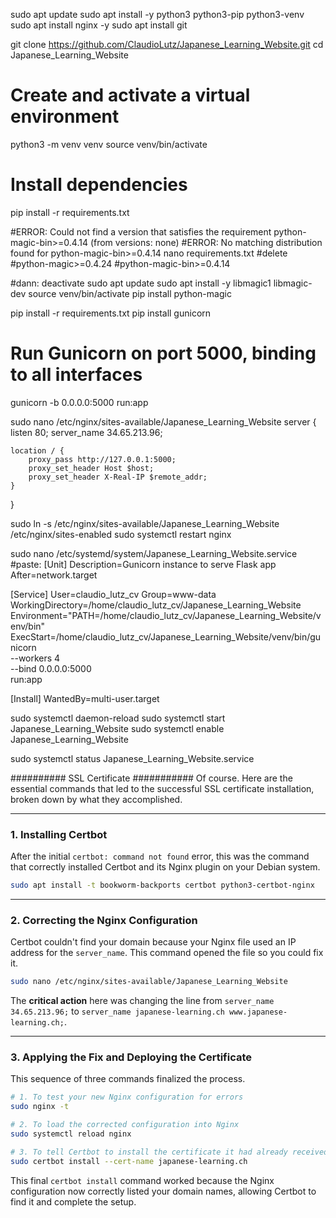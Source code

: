 sudo apt update
sudo apt install -y python3 python3-pip python3-venv
sudo apt install nginx -y
sudo apt install git

git clone https://github.com/ClaudioLutz/Japanese_Learning_Website.git
cd Japanese_Learning_Website

# Create and activate a virtual environment
python3 -m venv venv
source venv/bin/activate

# Install dependencies
pip install -r requirements.txt

#ERROR: Could not find a version that satisfies the requirement python-magic-bin>=0.4.14 (from versions: none)
#ERROR: No matching distribution found for python-magic-bin>=0.4.14
nano requirements.txt
#delete 
#python-magic>=0.4.24
#python-magic-bin>=0.4.14

#dann:
deactivate
sudo apt update
sudo apt install -y libmagic1 libmagic-dev
source venv/bin/activate
pip install python-magic

pip install -r requirements.txt
pip install gunicorn


# Run Gunicorn on port 5000, binding to all interfaces
gunicorn -b 0.0.0.0:5000 run:app


sudo nano /etc/nginx/sites-available/Japanese_Learning_Website
server {
    listen 80;
    server_name 34.65.213.96;

    location / {
        proxy_pass http://127.0.0.1:5000;
        proxy_set_header Host $host;
        proxy_set_header X-Real-IP $remote_addr;
    }
}


sudo ln -s /etc/nginx/sites-available/Japanese_Learning_Website /etc/nginx/sites-enabled
sudo systemctl restart nginx


sudo nano /etc/systemd/system/Japanese_Learning_Website.service
#paste:
[Unit]
Description=Gunicorn instance to serve Flask app
After=network.target

[Service]
User=claudio_lutz_cv
Group=www-data
WorkingDirectory=/home/claudio_lutz_cv/Japanese_Learning_Website
Environment="PATH=/home/claudio_lutz_cv/Japanese_Learning_Website/venv/bin"
ExecStart=/home/claudio_lutz_cv/Japanese_Learning_Website/venv/bin/gunicorn \
          --workers 4 \
          --bind 0.0.0.0:5000 \
          run:app

[Install]
WantedBy=multi-user.target


sudo systemctl daemon-reload
sudo systemctl start Japanese_Learning_Website
sudo systemctl enable Japanese_Learning_Website

sudo systemctl status Japanese_Learning_Website.service

########## SSL Certificate ###########
Of course. Here are the essential commands that led to the successful SSL certificate installation, broken down by what they accomplished.

-----

### 1\. Installing Certbot

After the initial `certbot: command not found` error, this was the command that correctly installed Certbot and its Nginx plugin on your Debian system.

```bash
sudo apt install -t bookworm-backports certbot python3-certbot-nginx
```

-----

### 2\. Correcting the Nginx Configuration

Certbot couldn't find your domain because your Nginx file used an IP address for the `server_name`. This command opened the file so you could fix it.

```bash
sudo nano /etc/nginx/sites-available/Japanese_Learning_Website
```

The **critical action** here was changing the line from `server_name 34.65.213.96;` to `server_name japanese-learning.ch www.japanese-learning.ch;`.

-----

### 3\. Applying the Fix and Deploying the Certificate

This sequence of three commands finalized the process.

```bash
# 1. To test your new Nginx configuration for errors
sudo nginx -t

# 2. To load the corrected configuration into Nginx
sudo systemctl reload nginx

# 3. To tell Certbot to install the certificate it had already received
sudo certbot install --cert-name japanese-learning.ch
```

This final `certbot install` command worked because the Nginx configuration now correctly listed your domain names, allowing Certbot to find it and complete the setup.